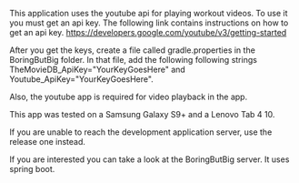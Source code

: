 This application uses the youtube api for playing workout videos. To use it you must get an api key. The following link contains instructions on how to get an api key. https://developers.google.com/youtube/v3/getting-started

After you get the keys, create a file called gradle.properties in the BoringButBig folder. In that file, add the following following strings TheMovieDB_ApiKey="YourKeyGoesHere" and Youtube_ApiKey="YourKeyGoesHere".

Also, the youtube app is required for video playback in the app.

This app was tested on a Samsung Galaxy S9+ and a Lenovo Tab 4 10.

If you are unable to reach the development application server, use the release one instead.

If you are interested you can take a look at the BoringButBig server.  It uses spring boot.
